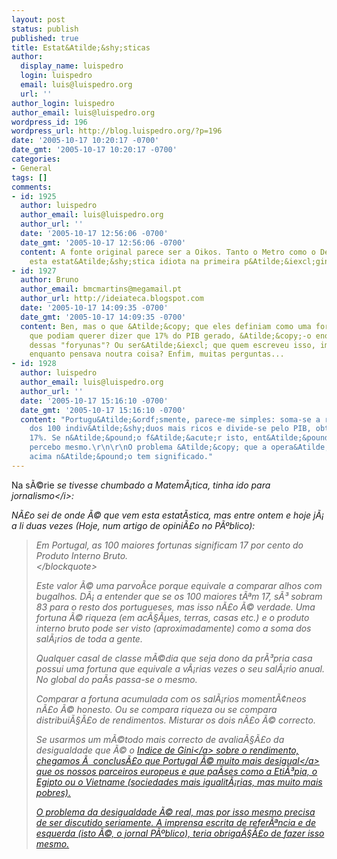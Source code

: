```yaml
---
layout: post
status: publish
published: true
title: Estat&Atilde;&shy;sticas
author:
  display_name: luispedro
  login: luispedro
  email: luis@luispedro.org
  url: ''
author_login: luispedro
author_email: luis@luispedro.org
wordpress_id: 196
wordpress_url: http://blog.luispedro.org/?p=196
date: '2005-10-17 10:20:17 -0700'
date_gmt: '2005-10-17 10:20:17 -0700'
categories:
- General
tags: []
comments:
- id: 1925
  author: luispedro
  author_email: luis@luispedro.org
  author_url: ''
  date: '2005-10-17 12:56:06 -0700'
  date_gmt: '2005-10-17 12:56:06 -0700'
  content: A fonte original parece ser a Oikos. Tanto o Metro como o Destak tinham
    esta estat&Atilde;&shy;stica idiota na primeira p&Atilde;&iexcl;gina.
- id: 1927
  author: Bruno
  author_email: bmcmartins@megamail.pt
  author_url: http://ideiateca.blogspot.com
  date: '2005-10-17 14:09:35 -0700'
  date_gmt: '2005-10-17 14:09:35 -0700'
  content: Ben, mas o que &Atilde;&copy; que eles definiam como uma fortuna? E ser&Atilde;&iexcl;
    que podiam querer dizer que 17% do PIB gerado, &Atilde;&copy;-o enquanto sat&Atilde;&copy;lite
    dessas "foryunas"? Ou ser&Atilde;&iexcl; que quem escreveu isso, imprimiu PIB
    enquanto pensava noutra coisa? Enfim, muitas perguntas...
- id: 1928
  author: luispedro
  author_email: luis@luispedro.org
  author_url: ''
  date: '2005-10-17 15:16:10 -0700'
  date_gmt: '2005-10-17 15:16:10 -0700'
  content: "Portugu&Atilde;&ordf;smente, parece-me simples: soma-se a riqueza pessoal
    dos 100 indiv&Atilde;&shy;duos mais ricos e divide-se pelo PIB, obt&Atilde;&copy;m-se
    17%. Se n&Atilde;&pound;o f&Atilde;&acute;r isto, ent&Atilde;&pound;o n&Atilde;&pound;o
    percebo mesmo.\r\n\r\nO problema &Atilde;&copy; que a opera&Atilde;&sect;&Atilde;&pound;o
    acima n&Atilde;&pound;o tem significado."
---
```

<p>Na s&Atilde;&copy;rie <i>se tivesse chumbado a Matem&Atilde;&iexcl;tica, tinha ido para jornalismo<&#47;i>:</p>
<p>N&Atilde;&pound;o sei de onde &Atilde;&copy; que vem esta estat&Atilde;&shy;stica, mas entre ontem e hoje j&Atilde;&iexcl; a li duas vezes (Hoje, num artigo de opini&Atilde;&pound;o no P&Atilde;&ordm;blico):</p>
<blockquote><p>
Em Portugal, as 100 maiores fortunas significam 17 por cento do Produto Interno Bruto.<br />
<&#47;blockquote></p>
<p>Este valor &Atilde;&copy; uma parvo&Atilde;&shy;ce porque equivale a comparar alhos com bugalhos. D&Atilde;&iexcl; a entender que se os 100 maiores t&Atilde;&ordf;m 17, s&Atilde;&sup3; sobram 83 para o resto dos portugueses, mas isso n&Atilde;&pound;o &Atilde;&copy; verdade. Uma fortuna &Atilde;&copy; riqueza (em ac&Atilde;&sect;&Atilde;&micro;es, terras, casas etc.) e o produto interno bruto pode ser visto (aproximadamente) como a soma dos sal&Atilde;&iexcl;rios de toda a gente.</p>
<p>Qualquer casal de classe m&Atilde;&copy;dia que seja dono da pr&Atilde;&sup3;pria casa possui uma fortuna que equivale a v&Atilde;&iexcl;rias vezes o seu sal&Atilde;&iexcl;rio anual. No global do pa&Atilde;&shy;s passa-se o mesmo.</p>
<p>Comparar a fortuna acumulada com os sal&Atilde;&iexcl;rios moment&Atilde;&cent;neos n&Atilde;&pound;o &Atilde;&copy; honesto. Ou se compara riqueza ou se compara distribui&Atilde;&sect;&Atilde;&pound;o de rendimentos. Misturar os dois n&Atilde;&pound;o &Atilde;&copy; correcto.</p>
<p>Se usarmos um m&Atilde;&copy;todo mais correcto de avalia&Atilde;&sect;&Atilde;&pound;o da desigualdade que &Atilde;&copy; o <a href="http:&#47;&#47;en.wikipedia.org&#47;wiki&#47;Gini_coefficient">Indice de Gini<&#47;a> sobre o rendimento, chegamos &Atilde;&nbsp; conclus&Atilde;&pound;o que Portugal &Atilde;&copy; <a href="http:&#47;&#47;hdr.undp.org&#47;statistics&#47;data&#47;indicators.cfm?x=148&y=2&z=2">muito mais desigual<&#47;a> que os nossos parceiros europeus e que pa&Atilde;&shy;ses como a Eti&Atilde;&sup3;pia, o Egipto ou o Vietname (sociedades mais igualit&Atilde;&iexcl;rias, mas muito mais pobres).</p>
<p>O problema da desigualdade &Atilde;&copy; real, mas por isso mesmo precisa de ser discutido seriamente. A imprensa escrita de refer&Atilde;&ordf;ncia e de esquerda (isto &Atilde;&copy;, o jornal P&Atilde;&ordm;blico), teria obriga&Atilde;&sect;&Atilde;&pound;o de fazer isso mesmo.</p>
